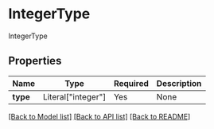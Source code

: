 # IntegerType

IntegerType

## Properties
| Name | Type | Required | Description |
| ------------ | ------------- | ------------- | ------------- |
**type** | Literal["integer"] | Yes | None |


[[Back to Model list]](../../../../README.md#models-v2-link) [[Back to API list]](../../../../README.md#apis-v2-link) [[Back to README]](../../../../README.md)
